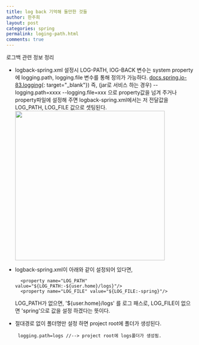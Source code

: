 ```yaml
---
title: log back 기억해 둘만한 것들
author: 한주희
layout: post
categories: spring
permalink: loging-path.html
comments: true
---
```


로그백 관련 정보 정리

* logback-spring.xml 설정시 LOG-PATH, lOG-BACK 변수는 system property에 logging.path, logging.file 변수를 통해 정의가 가능하다.
  [docs.spring.io-83.logging](https://docs.spring.io/spring-boot/docs/current/reference/html/howto-logging.html#howto-configure-logback-for-logging){: target="_blank"}) 
  즉, (jar로 서비스 하는 경우) --logging.path=xxxx --logging.file=xxx 으로 property값을 넘겨 주거나
  property파일에 설정해 주면 logback-spring.xml에서는 저 전달값을 LOG_PATH, LOG_FILE 값으로 셋팅된다. 
  <img src="{{site.baseurl}}/assets/images/spring/logging.png" width="400">

* logback-spring.xml이 아래와 같이 설정되어 있다면,
  ~~~
    <property name="LOG_PATH" value="${LOG_PATH:-${user.home}/logs}"/>
    <property name="LOG_FILE" value="${LOG_FILE:-spring}"/>
  ~~~  
  LOG_PATH가 없으면, '${user.home}/logs' 를 로그 패스로, LOG_FILE이 없으면 'spring'으로 값을 설정 하겠다는 뜻이다.
    
* 절대경로 없이 폴더명만 설정 하면 project root에 폴더가 생성된다.
  ~~~
   logging.path=logs //--> project root에 logs폴더가 생성됨.
  ~~~


 


